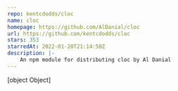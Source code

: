 ```yaml
---
repo: kentcdodds/cloc
name: cloc
homepage: https://github.com/AlDanial/cloc
url: https://github.com/kentcdodds/cloc
stars: 353
starredAt: 2022-01-20T21:14:50Z
description: |-
    An npm module for distributing cloc by Al Danial
---
```


[object Object]

